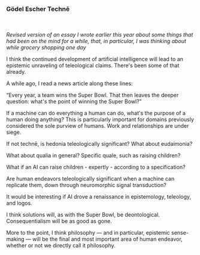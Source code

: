 ### Gödel Escher Technē

<br/><br/>
_Revised version of an essay I wrote earlier this year about some things that had been on the mind for a while, that, in particular, I was thinking about while grocery shopping one day_

I think the continued development of artificial intelligence will lead to an epistemic unraveling of teleological claims. There's been some of that already.

A while ago, I read a news article along these lines:

“Every year, a team wins the Super Bowl. That then leaves the deeper question: what's the point of winning the Super Bowl?"

If a machine can do everything a human can do, what's the purpose of a human doing anything? This is particularly important for domains previously considered the sole purview of humans. Work and relationships are under siege.

If not technē, is hedonia teleologically significant? What about eudaimonia?

What about qualia in general? Specific quale, such as raising children?

What if an AI can raise children - expertly - according to a specification?

Are human endeavors teleologically significant when a machine can replicate them, down through neuromorphic signal transduction?

It would be interesting if AI drove a renaissance in epistemology, teleology, and logos.

I think solutions will, as with the Super Bowl, be deontological. Consequentialism will be as good as gone.

More to the point, I think philosophy — and in particular, epistemic sense-making — will be the final and most important area of human endeavor, whether or not we directly call it philosophy.

